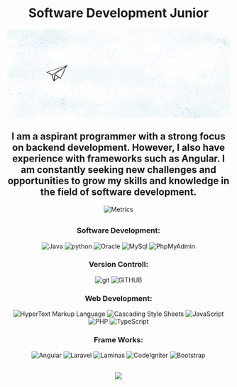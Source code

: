<div align="center">

# Software Development Junior

<img src=Pràctica-1-Animació-Eva-Elies-(avió-de-paper).gif align=middle width =900px height = 200px/>

## I am a aspirant programmer with a strong focus on backend development. However, I also have experience with frameworks such as Angular. I am constantly seeking new challenges and opportunities to grow my skills and knowledge in the field of software development.


![Metrics](https://metrics.lecoq.io/whaitking?template=classic&base.activity=0&base.community=0&base.repositories=0&base.metadata=0&achievements=1&isocalendar=1&lines=1&languages=1&isocalendar.duration=half-year&languages.limit=8&languages.threshold=0%25&languages.colors=github&languages.sections=most-used&languages.indepth=false&languages.analysis.timeout=15&languages.categories=markup%2C%20programming&languages.recent.categories=markup%2C%20programming&languages.recent.load=300&languages.recent.days=14&achievements.threshold=C&achievements.secrets=true&achievements.display=compact&achievements.limit=0&config.timezone=Europe%2FMadrid)

##
  
### Software Development:
![Java](https://img.shields.io/badge/-Java-e76f00?style=flat-square&logo=coffeescript&logoColor=white&labelColor=1e1e1e)
![python](https://img.shields.io/badge/-Python-ecec09?style=flat-square&logo=python&logoColor=w3d85c6&labelColor=1e1e1e)
![Oracle](https://img.shields.io/badge/-Oracle%20SQL-ea1b23?style=flat-square&logo=oracle&logoColor=white&labelColor=1e1e1e)
![MySql](https://img.shields.io/badge/-MySql%20-0b5394?style=flat-square&logo=mysql&logoColor=white&labelColor=1e1e1e)
![PhpMyAdmin](https://img.shields.io/badge/-PhpMyAdmin%20-6C78AF?style=flat-square&logo=phpmyadmin&logoColor=6C78AF&labelColor=1e1e1e)

### Version Controll:
![git](https://img.shields.io/badge/-Git-ea1b23?style=flat-square&logo=git&logoColor=ea1b23&labelColor=1e1e1e)
![GITHUB](https://img.shields.io/badge/-GitHub-ea1b23?style=flat-square&logo=github&logoColor=ea1b23&labelColor=1e1e1e)

### Web Development:
![HyperText Markup Language](https://img.shields.io/badge/-HTML-e65127?style=flat-square&logo=html5&logoColor=e65127&labelColor=1e1e1e)
![Cascading Style Sheets](https://img.shields.io/badge/-CSS-0c73b8?style=flat-square&logo=css3&logoColor=0c73b8&labelColor=1e1e1e)
![JavaScript](https://img.shields.io/badge/-%20JavaScript-e7a328?style=flat-square&logo=javascript&logoColor=e7a328&labelColor=1e1e1e)
![PHP](https://img.shields.io/badge/-%20PHP-777BB4?style=flat-square&logo=php&logoColor=777BB4&labelColor=1e1e1e)
![TypeScript](https://img.shields.io/badge/-%20TypeScript-3178C6?style=flat-square&logo=typescript&logoColor=3178C6&labelColor=1e1e1e)


### Frame Works:
![Angular](https://img.shields.io/badge/-%20Angular-AB2525?style=flat-square&logo=angular&logoColor=AB2525&labelColor=1e1e1e)
![Laravel](https://img.shields.io/badge/-%20Laravel-DD7126?style=flat-square&logo=laravel&logoColor=DD7126&labelColor=1e1e1e)
![Laminas](https://img.shields.io/badge/-%20Laminas-76DD26?style=flat-square&logo=zendframework&logoColor=76DD26&labelColor=1e1e1e)
![CodeIgniter](https://img.shields.io/badge/-%20CodeIgniter-A9511B?style=flat-square&logo=codeigniter&logoColor=A9511B&labelColor=1e1e1e)
  ![Bootstrap](https://img.shields.io/badge/-%20Bootstrap-23563D7C?style=flat-square&logo=bootstrap&logoColor=23563D7C&labelColor=1e1e1e)

##
[![](https://visitcount.itsvg.in/api?id=whaitking&icon=0&color=0)](https://visitcount.itsvg.in)
</div>

